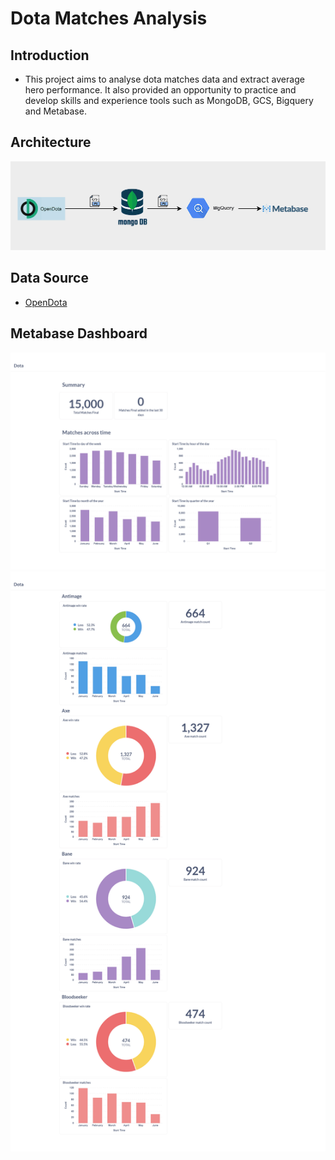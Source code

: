 # Dota Matches Analysis

## Introduction
- This project aims to analyse dota matches data and extract average hero performance. It also provided an opportunity to practice and develop skills and experience tools such as MongoDB, GCS, Bigquery and Metabase.

## Architecture
![Architecture](/assets/images/architecture.png)

## Data Source
- [OpenDota](https://docs.opendota.com/#section/Introduction)

## Metabase Dashboard
![tab1](/assets/images/Metabase-tab-1.jpg)
![tab2](/assets/images/Metabase-tab-2.jpg)
